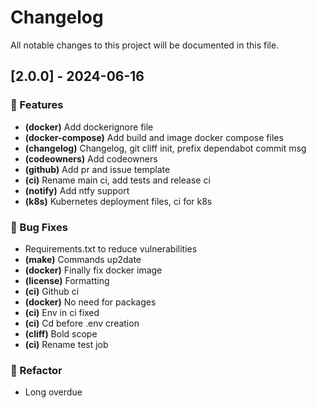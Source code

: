 # Changelog

All notable changes to this project will be documented in this file.

## [2.0.0] - 2024-06-16

### 🚀 Features

- **(docker)** Add dockerignore file
- **(docker-compose)** Add build and image docker compose files
- **(changelog)** Changelog, git cliff init, prefix dependabot commit msg
- **(codeowners)** Add codeowners
- **(github)** Add pr and issue template
- **(ci)** Rename main ci, add tests and release ci
- **(notify)** Add ntfy support
- **(k8s)** Kubernetes deployment files, ci for k8s

### 🐛 Bug Fixes

- Requirements.txt to reduce vulnerabilities
- **(make)** Commands up2date
- **(docker)** Finally fix docker image
- **(license)** Formatting
- **(ci)** Github ci
- **(docker)** No need for packages
- **(ci)** Env in ci fixed
- **(ci)** Cd before .env creation
- **(cliff)** Bold scope
- **(ci)** Rename test job

### 🚜 Refactor

- Long overdue

<!-- generated by git-cliff -->
